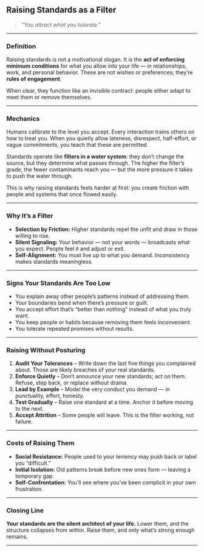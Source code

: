 ## **Raising Standards as a Filter**

> *"You attract what you tolerate."*

---

### **Definition**

Raising standards is not a motivational slogan.
It is the **act of enforcing minimum conditions** for what you allow into your life — in relationships, work, and personal behavior. These are not wishes or preferences; they’re **rules of engagement**.

When clear, they function like an invisible contract: people either adapt to meet them or remove themselves.

---

### **Mechanics**

Humans calibrate to the level you accept. Every interaction trains others on how to treat you. When you quietly allow lateness, disrespect, half-effort, or vague commitments, you teach that these are permitted.

Standards operate like **filters in a water system**: they don’t change the source, but they determine what passes through.
The higher the filter’s grade, the fewer contaminants reach you — but the more pressure it takes to push the water through.

This is why raising standards feels harder at first: you create friction with people and systems that once flowed easily.

---

### **Why It’s a Filter**

* **Selection by Friction:** Higher standards repel the unfit and draw in those willing to rise.
* **Silent Signaling:** Your behavior — not your words — broadcasts what you expect. People feel it and adjust or exit.
* **Self-Alignment:** You must live up to what you demand. Inconsistency makes standards meaningless.

---

### **Signs Your Standards Are Too Low**

* You explain away other people’s patterns instead of addressing them.
* Your boundaries bend when there’s pressure or guilt.
* You accept effort that’s “better than nothing” instead of what you truly want.
* You keep people or habits because removing them feels inconvenient.
* You tolerate repeated promises without results.

---

### **Raising Without Posturing**

1. **Audit Your Tolerances** – Write down the last five things you complained about. Those are likely breaches of your real standards.
2. **Enforce Quietly** – Don’t announce your new standards; act on them. Refuse, step back, or replace without drama.
3. **Lead by Example** – Model the very conduct you demand — in punctuality, effort, honesty.
4. **Test Gradually** – Raise one standard at a time. Anchor it before moving to the next.
5. **Accept Attrition** – Some people will leave. This is the filter working, not failure.

---

### **Costs of Raising Them**

* **Social Resistance:** People used to your leniency may push back or label you “difficult.”
* **Initial Isolation:** Old patterns break before new ones form — leaving a temporary gap.
* **Self-Confrontation:** You’ll see where you’ve been complicit in your own frustration.

---

### **Closing Line**

**Your standards are the silent architect of your life.** Lower them, and the structure collapses from within. Raise them, and only what’s strong enough remains.

---

